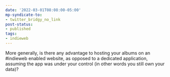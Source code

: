 ```yaml
---
date: '2022-03-01T08:08:00-05:00'
mp-syndicate-to:
- twitter_bridgy_no_link
post-status:
- published
tags:
- indieweb
---
```


More generally, is there any advantage to hosting your albums on an #indieweb enabled website, as opposed to a dedicated application, assuming the app was under your control (in other words you still own your data)?
